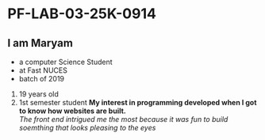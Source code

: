 # PF-LAB-03-25K-0914

## I am Maryam
- a computer Science Student
- at Fast NUCES
- batch of 2019
1. 19 years old
2. 1st semester student
**My interest in programming developed when I got to know how websites are built.**\
*The front end intrigued me the most because it was fun to build soemthing that looks pleasing to the eyes*
